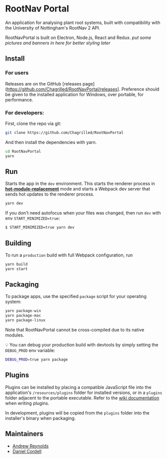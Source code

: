 # RootNav Portal
An application for analysing plant root systems, built with compatibility with the University of Nottingham's RootNav 2 API.

RootNavPortal is built on Electron, Node.js, React and Redux.
_put some pictures and banners in here for better styling later_

## Install
### For users
Releases are on the GitHub [releases page](https://github.com/Chagrilled/RootNavPortal/releases]. Preference should be given to the installed application for Windows, over portable, for performance.

### For developers:
First, clone the repo via git:
```bash
git clone https://github.com/Chagrilled/RootNavPortal
```

And then install the dependencies with yarn.
```bash
cd RootNavPortal
yarn
```

  

## Run

Starts the app in the `dev` environment. This starts the renderer process in [**hot-module-replacement**](https://webpack.js.org/guides/hmr-react/) mode and starts a Webpack dev server that sends hot updates to the renderer process.
```bash
yarn dev
```

If you don't need autofocus when your files was changed, then run `dev` with env `START_MINIMIZED=true`:

```bash
$ START_MINIMIZED=true yarn dev
```
## Building
To run a `production` build with full Webpack configuration, run
```bash
yarn build
yarn start
```

## Packaging

To package apps, use the specified `package` script for your operating system:

```bash
yarn package-win
yarn package-mac
yarn package-linux
```

Note that RootNavPortal cannot be cross-compiled due to its native modules.

:bulb: You can debug your production build with devtools by simply setting the `DEBUG_PROD` env variable:

```bash
DEBUG_PROD=true yarn package
```
## Plugins
Plugins can be installed by placing a compatible JavaScript file into the application's `/resources/plugins` folder for installed versions, or in a `plugins` folder adjacent to the portable executable.  Refer to the [wiki documentation](https://github.com/Chagrilled/RootNavPortal/wiki) when writing plugins.

In development, plugins will be copied from the `plugins` folder into the installer's binary when packaging.

## Maintainers

- [Andrew Reynolds](https://github.com/Chagrilled)
- [Daniel Cordell](https://github.com/danielcrdl)
 